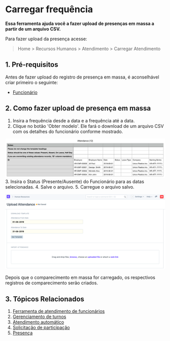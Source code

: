# Carregar frequência



**Essa ferramenta ajuda você a fazer upload de presenças em massa a partir de um arquivo CSV.**


Para fazer upload da presença acesse:


> Home > Recursos Humanos > Atendimento > Carregar Atendimento


## 1. Pré-requisitos


Antes de fazer upload do registro de presença em massa, é aconselhável criar primeiro o seguinte:


* [Funcionário](/docs/pt/human-resources/employee)


## 2. Como fazer upload de presença em massa


1. Insira a frequência desde a data e a frequência até a data.
2. Clique no botão 'Obter modelo'. Ele fará o download de um arquivo CSV com os detalhes do funcionário conforme mostrado.


![Modelo de atendimento](/files/upload-attendance1.png)
3. Insira o Status (Presente/Ausente) do Funcionário para as datas selecionadas.
4. Salve o arquivo.
5. Carregue o arquivo salvo.


![Upload de atendimento](/files/upload-attendance.png)


Depois que o comparecimento em massa for carregado, os respectivos registros de comparecimento serão criados.


## 3. Tópicos Relacionados


1. [Ferramenta de atendimento de funcionários](/docs/pt/human-resources/employee-attendance-tool)
2. [Gerenciamento de turnos](/docs/pt/human-resources/shift-management)
3. [Atendimento automático](/docs/pt/human-resources/auto-attendance)
4. [Solicitação de participação](/docs/pt/human-resources/attendance-request)
5. [Presença](/docs/pt/human-resources/attendance)



